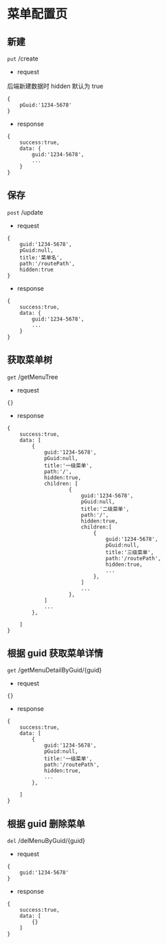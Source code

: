 # 菜单配置页

## 新建

`put` /create

- request

后端新建数据时 hidden 默认为 true

```
{
    pGuid:'1234-5678'
}
```

- response

```
{
    success:true,
    data: {
        guid:'1234-5678',
        ...
    }
}
```

## 保存

`post` /update

- request

```
{
    guid:'1234-5678',
    pGuid:null,
    title:'菜单名',
    path:'/routePath',
    hidden:true
}
```

- response

```
{
    success:true,
    data: {
        guid:'1234-5678',
        ...
    }
}
```

## 获取菜单树

`get` /getMenuTree

- request

```
{}
```

- response

```
{
    success:true,
    data: [
        {
            guid:'1234-5678',
            pGuid:null,
            title:'一级菜单',
            path:'/',
            hidden:true,
            children: [
                    {
                        guid:'1234-5678',
                        pGuid:null,
                        title:'二级菜单',
                        path:'/',
                        hidden:true,
                        children:[
                            {
                                guid:'1234-5678',
                                pGuid:null,
                                title:'三级菜单',
                                path:'/routePath',
                                hidden:true,
                                ...
                            },
                        ]
                        ...
                    },
            ]
            ...
        },

    ]
}
```

## 根据 guid 获取菜单详情

`get` /getMenuDetailByGuid/{guid}

- request

```
{}
```

- response

```
{
    success:true,
    data: [
        {
            guid:'1234-5678',
            pGuid:null,
            title:'一级菜单',
            path:'/routePath',
            hidden:true,
            ...
        },

    ]
}
```

## 根据 guid 删除菜单

`del` /delMenuByGuid/{guid}

- request

```
{
    guid:'1234-5678'
}
```

- response

```
{
    success:true,
    data: [
        {}
    ]
}
```
